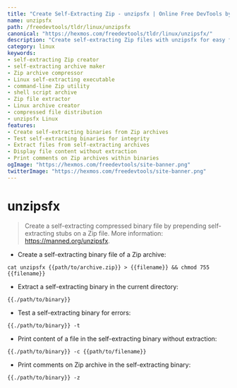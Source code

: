 ```yaml
---
title: "Create Self-Extracting Zip - unzipsfx | Online Free DevTools by Hexmos"
name: unzipsfx
path: /freedevtools/tldr/linux/unzipsfx
canonical: "https://hexmos.com/freedevtools/tldr/linux/unzipsfx/"
description: "Create self-extracting Zip files with unzipsfx for easy file distribution on Linux. Securely compress and distribute your files. Free online tool, no registration required."
category: linux
keywords:
- self-extracting Zip creator
- self-extracting archive maker
- Zip archive compressor
- Linux self-extracting executable
- command-line Zip utility
- shell script archive
- Zip file extractor
- Linux archive creator
- compressed file distribution
- unzipsfx Linux
features:
- Create self-extracting binaries from Zip archives
- Test self-extracting binaries for integrity
- Extract files from self-extracting archives
- Display file content without extraction
- Print comments on Zip archives within binaries
ogImage: "https://hexmos.com/freedevtools/site-banner.png"
twitterImage: "https://hexmos.com/freedevtools/site-banner.png"
---
```


# unzipsfx

> Create a self-extracting compressed binary file by prepending self-extracting stubs on a Zip file.
> More information: <https://manned.org/unzipsfx>.

- Create a self-extracting binary file of a Zip archive:

`cat unzipsfx {{path/to/archive.zip}} > {{filename}} && chmod 755 {{filename}}`

- Extract a self-extracting binary in the current directory:

`{{./path/to/binary}}`

- Test a self-extracting binary for errors:

`{{./path/to/binary}} -t`

- Print content of a file in the self-extracting binary without extraction:

`{{./path/to/binary}} -c {{path/to/filename}}`

- Print comments on Zip archive in the self-extracting binary:

`{{./path/to/binary}} -z`
